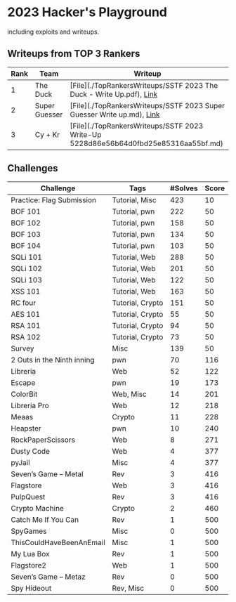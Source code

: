 # 2023 Hacker's Playground

including exploits and writeups.



## Writeups from TOP 3 Rankers

| Rank | Team          | Writeup                                                      |
| ---- | ------------- | ------------------------------------------------------------ |
| 1    | The Duck      | [File](./TopRankersWriteups/SSTF 2023 The Duck - Write Up.pdf), [Link](https://github.com/theori-io/ctf/blob/master/2023/SSTF2023/SSTF%202023%20The%20Duck%20-%20Write%20Up.pdf) |
| 2    | Super Guesser | [File](./TopRankersWriteups/SSTF 2023 Super Guesser Write up.md), [Link](https://hackmd.io/8aXIvEpVRSqsc7i_WhTpWA?view) |
| 3    | Cy + Kr       | [File](./TopRankersWriteups/SSTF 2023 Write-Up 5228d86e56b64d0fbd25e85316aa55bf.md) |



## Challenges

|Challenge|Tags|#Solves|Score|
|-------------------------|---------------------|-----|----|
|Practice: Flag Submission|Tutorial, Misc|423|10|
|BOF 101|Tutorial, pwn|222|50|
|BOF 102|Tutorial, pwn|158|50|
|BOF 103|Tutorial, pwn|134|50|
|BOF 104|Tutorial, pwn|103|50|
|SQLi 101|Tutorial, Web|288|50|
|SQLi 102|Tutorial, Web|201|50|
|SQLi 103|Tutorial, Web|122|50|
|XSS 101|Tutorial, Web|163|50|
|RC four|Tutorial, Crypto|151|50|
|AES 101|Tutorial, Crypto|55|50|
|RSA 101|Tutorial, Crypto|94|50|
|RSA 102|Tutorial, Crypto|73|50|
|Survey|Misc|139|50|
|2 Outs in the Ninth inning| pwn              | 70      | 116   |
| Libreria                   | Web              | 52      | 122   |
| Escape                     | pwn              | 19      | 173   |
| ColorBit                   | Web, Misc        | 14      | 201   |
| Libreria  Pro              | Web              | 12      | 218   |
| Meaas                      | Crypto           | 11      | 228   |
| Heapster                   | pwn              | 10      | 240   |
| RockPaperScissors          | Web              | 8       | 271   |
| Dusty Code                 | Web              | 4       | 377   |
| pyJail                     | Misc             | 4       | 377   |
| Seven’s  Game – Metal      | Rev              | 3       | 416   |
| Flagstore                  | Web              | 3       | 416   |
| PulpQuest                  | Rev              | 3       | 416   |
| Crypto  Machine            | Crypto           | 2       | 460   |
| Catch Me If You Can        | Rev              | 1       | 500   |
| SpyGames                   | Misc             | 0       | 500   |
| ThisCouldHaveBeenAnEmail   | Misc             | 1       | 500   |
| My  Lua Box                | Rev              | 1       | 500   |
| Flagstore2                 | Web              | 1       | 500   |
| Seven’s  Game – Metaz      | Rev              | 0       | 500   |
| Spy  Hideout               | Rev, Misc        | 0       | 500   |

